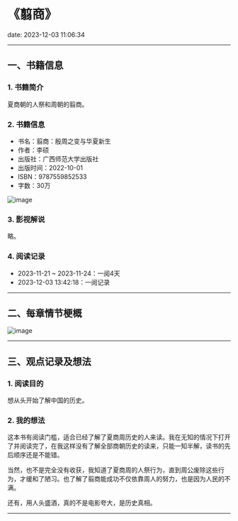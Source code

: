 # 《翦商》
date: 2023-12-03 11:06:34

---

## 一、书籍信息

### 1. 书籍简介

夏商朝的人祭和周朝的翦商。

### 2. 书籍信息

- 书名：翦商：殷周之变与华夏新生
- 作者：李硕
- 出版社：广西师范大学出版社
- 出版时间：2022-10-01
- ISBN：9787559852533
- 字数：30万

![image](https://z1.ax1x.com/2023/12/03/piyF2HU.jpg)

### 3. 影视解说

略。

### 4. 阅读记录

- 2023-11-21 ~ 2023-11-24：一阅4天
- 2023-12-03 13:42:18：一阅记录

---

## 二、每章情节梗概

![image](https://z1.ax1x.com/2023/12/03/piyFWEF.png)

---

## 三、观点记录及想法

### 1. 阅读目的

想从头开始了解中国的历史。

### 2. 我的想法 

这本书有阅读门槛，适合已经了解了夏商周历史的人来读。我在无知的情况下打开了并阅读完了，在我这样没有了解全部商朝历史的读来，只能一知半解，读书的先后顺序还是不能错。

当然，也不是完全没有收获，我知道了夏商周的人祭行为，直到周公废除这些行为，才缓和了陋习。也了解了翦商能成功不仅依靠周人的努力，也是因为人民的不满。

还有，用人头盛酒，真的不是电影夸大，是历史真相。

---

